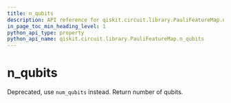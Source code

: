 ```yaml
---
title: n_qubits
description: API reference for qiskit.circuit.library.PauliFeatureMap.n_qubits
in_page_toc_min_heading_level: 1
python_api_type: property
python_api_name: qiskit.circuit.library.PauliFeatureMap.n_qubits
---
```


# n\_qubits

Deprecated, use `num_qubits` instead. Return number of qubits.

